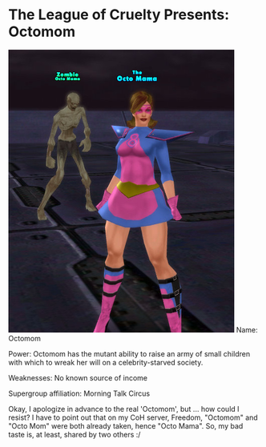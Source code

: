 # The League of Cruelty Presents: Octomom

[![cityofheroes-2009-03-07-07-34-41-70](../uploads/2009/03/cityofheroes-2009-03-07-07-34-41-70.jpg "cityofheroes-2009-03-07-07-34-41-70")](../uploads/2009/03/cityofheroes-2009-03-07-07-34-41-70.jpg)
Name: Octomom

Power: Octomom has the mutant ability to raise an army of small children with which to wreak her will on a celebrity-starved society.

Weaknesses: No known source of income

Supergroup affiliation: Morning Talk Circus

Okay, I apologize in advance to the real 'Octomom', but ... how could I resist? I have to point out that on my CoH server, Freedom, "Octomom" and "Octo Mom" were both already taken, hence "Octo Mama". So, my bad taste is, at least, shared by two others :/



